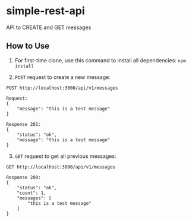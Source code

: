 # simple-rest-api
API to CREATE and GET messages

## How to Use
1. For first-time clone, use this command to install all dependencies:
```npm install```

2. `POST` request to create a new message:
```
POST http://localhost:3000/api/v1/messages

Request:
{
    "message": "this is a test message"
}

Response 201:
{
    "status": "ok",
    "message": "this is a test message"
}
```

3. `GET` request to get all previous messages:
```
GET http://localhost:3000/api/v1/messages

Response 200:
{
    "status": "ok",
    "count": 1,
    "messages": [
        "this is a test message"
    ]
}
```